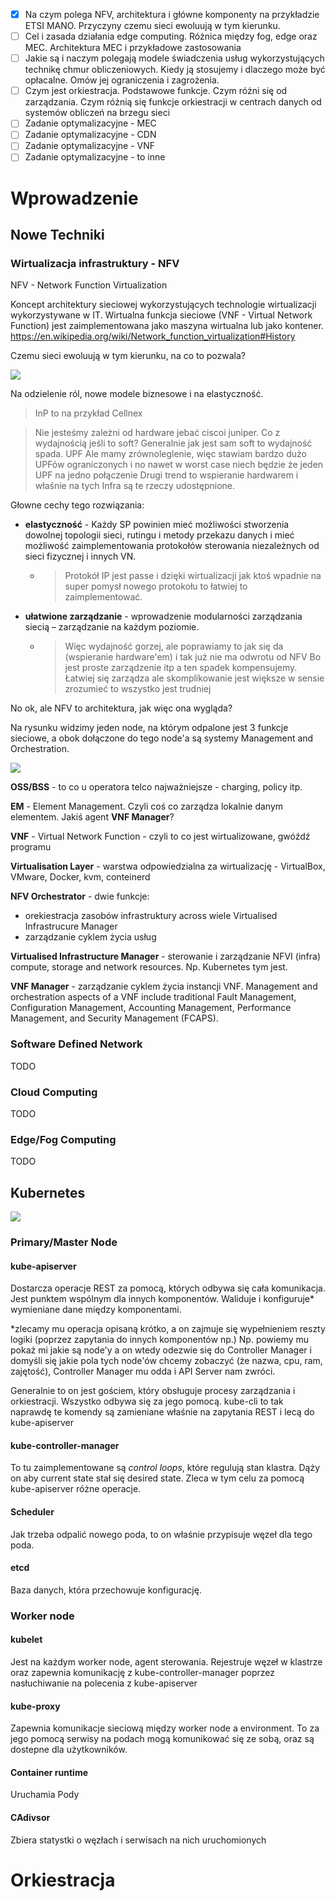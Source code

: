 - [x] Na czym polega NFV, architektura i główne komponenty na przykładzie ETSI MANO. Przyczyny czemu sieci ewoluują w tym kierunku.
- [ ] Cel i zasada działania edge computing. Różnica między fog, edge oraz MEC. Architektura MEC i przykładowe zastosowania
- [ ] Jakie są i naczym polegają modele świadczenia usług wykorzystujących technikę chmur obliczeniowych. Kiedy ją stosujemy i dlaczego może być opłacalne. Omów jej ograniczenia i zagrożenia.
- [ ] Czym jest orkiestracja. Podstawowe funkcje. Czym różni się od zarządzania. Czym różnią się funkcje orkiestracji w centrach danych od systemów obliczeń na brzegu sieci
- [ ] Zadanie optymalizacyjne - MEC
- [ ] Zadanie optymalizacyjne - CDN
- [ ] Zadanie optymalizacyjne - VNF
- [ ] Zadanie optymalizacyjne - to inne

# Wprowadzenie

## Nowe Techniki

### Wirtualizacja infrastruktury - NFV

NFV - Network Function Virtualization

Koncept architektury sieciowej wykorzystujących technologie wirtualizacji wykorzystywane w IT. Wirtualna funkcja sieciowe (VNF - Virtual Network Function) jest zaimplementowana jako maszyna wirtualna lub jako kontener. https://en.wikipedia.org/wiki/Network_function_virtualization#History

Czemu sieci ewoluują w tym kierunku, na co to pozwala?

![](img2/1.png)

Na odzielenie ról, nowe modele biznesowe i na elastyczność.

> InP to na przykład Cellnex

> Nie jesteśmy zależni od hardware jebać ciscoi juniper. Co z wydajnością jeśli to soft? Generalnie jak jest sam soft to wydajność spada.
> UPF 
> Ale mamy zrównoleglenie, więc stawiam bardzo dużo UPFów ograniczonych i no nawet w worst case niech będzie że jeden UPF na jedno połączenie
> Drugi trend to wspieranie hardwarem i właśnie na tych Infra są te rzeczy udostępnione.

Głowne cechy tego rozwiązania:

- **elastyczność** - Każdy SP powinien mieć możliwości stworzenia dowolnej topologii sieci, rutingu i metody przekazu danych i mieć możliwość zaimplementowania protokołów sterowania niezależnych od sieci fizycznej i innych VN.

  - >  Protokół IP jest passe i dzięki wirtualizacji jak ktoś wpadnie na super pomysł nowego protokołu to łatwiej to zaimplementować.

- **ułatwione zarządzanie** - wprowadzenie modularności zarządzania siecią – zarządzanie na każdym poziomie.

  - > Więc wydajność gorzej, ale poprawiamy to jak się da (wspieranie hardware'em) i tak już nie ma odwrotu od NFV Bo jest proste zarządzenie itp a ten spadek kompensujemy.
    > Łatwiej się zarządza ale skomplikowanie jest większe w sensie zrozumieć to wszystko jest trudniej 

No ok, ale NFV to architektura, jak więc ona wygląda?

Na rysunku widzimy jeden node, na którym odpalone jest 3 funkcje sieciowe, a obok dołączone do tego node'a są systemy Management and Orchestration.

![](img2/2.png)

**OSS/BSS** - to co u operatora telco najważniejsze - charging, policy itp.

**EM** - Element Management. Czyli coś co zarządza lokalnie danym elementem. Jakiś agent **VNF Manager**?

**VNF** - Virtual Network Function - czyli to co jest wirtualizowane, gwóźdź programu

**Virtualisation Layer** - warstwa odpowiedzialna za wirtualizację - VirtualBox, VMware, Docker, kvm, conteinerd

**NFV Orchestrator** - dwie funkcje:

- orekiestracja zasobów infrastruktury across wiele Virtualised Infrastrucure Manager 
- zarządzanie cyklem życia usług

**Virtualised Infrastructure Manager** - sterowanie i zarządzanie NFVI (infra) compute, storage and network resources. Np. Kubernetes tym jest.

**VNF Manager** - zarządzanie cyklem życia instancji VNF. Management and orchestration aspects of a VNF include traditional Fault Management, Configuration Management, Accounting Management, Performance Management, and Security Management (FCAPS).

### Software Defined Network

TODO

### Cloud Computing

TODO

### Edge/Fog Computing

TODO

## Kubernetes

![](img2/3.png)

### Primary/Master Node

#### kube-apiserver

Dostarcza operacje REST za pomocą, których odbywa się cała komunikacja. Jest punktem wspólnym dla innych komponentów. Waliduje i konfiguruje*  wymieniane dane między komponentami.

*zlecamy mu operacja opisaną krótko, a on zajmuje się wypełnieniem reszty logiki (poprzez zapytania do innych komponentów np.) Np. powiemy mu pokaż mi jakie są node'y a on wtedy odezwie się do Controller Manager i domyśli się jakie pola tych node'ów chcemy zobaczyć (że nazwa, cpu, ram, zajętość), Controller Manager mu odda i API Server nam zwróci.

Generalnie to on jest gościem, który obsługuje procesy zarządzania i orkiestracji. Wszystko odbywa się za jego pomocą. kube-cli to tak naprawdę te komendy są zamieniane właśnie na zapytania REST i lecą do kube-apiserver

#### kube-controller-manager

To tu zaimplementowane są *control loops*, które regulują stan klastra. Dąży on aby current state stał się desired state. Zleca w tym celu za pomocą kube-apiserver różne operacje.

#### Scheduler

Jak trzeba odpalić nowego poda, to on właśnie przypisuje węzeł dla tego poda.

#### etcd

Baza danych, która przechowuje konfigurację.

### Worker node

#### kubelet

Jest na każdym worker node, agent sterowania. Rejestruje węzeł w klastrze oraz zapewnia komunikację z kube-controller-manager poprzez nasłuchiwanie na polecenia z kube-apiserver

#### kube-proxy

Zapewnia komunikacje sieciową między worker node a environment. To za jego pomocą serwisy na podach mogą komunikować się ze sobą, oraz są dostepne dla użytkowników.

#### Container runtime

Uruchamia Pody 

#### CAdivsor

Zbiera statystki o węzłach i serwisach na nich uruchomionych

# Orkiestracja

